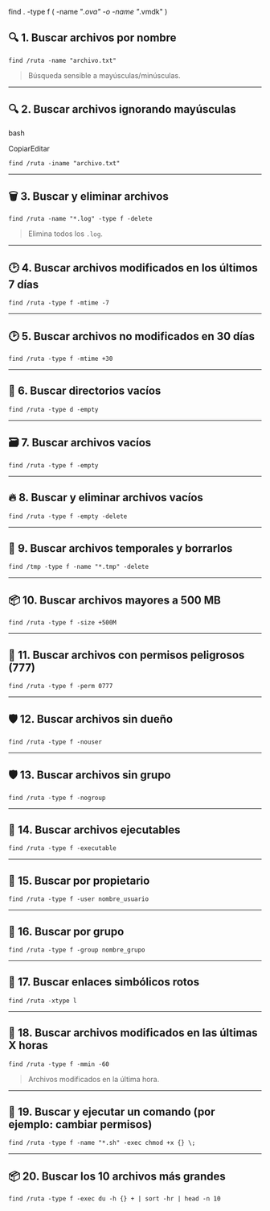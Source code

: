 find . -type f \( -name "*.ova" -o -name "*.vmdk" \)

## 🔍 **1. Buscar archivos por nombre**

`find /ruta -name "archivo.txt"`

> Búsqueda sensible a mayúsculas/minúsculas.

---

## 🔍 **2. Buscar archivos ignorando mayúsculas**

bash

CopiarEditar

`find /ruta -iname "archivo.txt"`

---

## 🗑️ **3. Buscar y eliminar archivos**

`find /ruta -name "*.log" -type f -delete`

> Elimina todos los `.log`.

---

## 🕑 **4. Buscar archivos modificados en los últimos 7 días**


`find /ruta -type f -mtime -7`

---

## 🕑 **5. Buscar archivos no modificados en 30 días**

`find /ruta -type f -mtime +30`

---

## 📁 **6. Buscar directorios vacíos**


`find /ruta -type d -empty`

---

## 🗃️ **7. Buscar archivos vacíos**


`find /ruta -type f -empty`

---

## 🔥 **8. Buscar y eliminar archivos vacíos**

`find /ruta -type f -empty -delete`

---

## 🧹 **9. Buscar archivos temporales y borrarlos**


`find /tmp -type f -name "*.tmp" -delete`

---

## 📦 **10. Buscar archivos mayores a 500 MB**

`find /ruta -type f -size +500M`

---

## 🔑 **11. Buscar archivos con permisos peligrosos (777)**


`find /ruta -type f -perm 0777`

---

## 🛡️ **12. Buscar archivos sin dueño**

`find /ruta -type f -nouser`

---

## 🛡️ **13. Buscar archivos sin grupo**


`find /ruta -type f -nogroup`

---

## 🧨 **14. Buscar archivos ejecutables**


`find /ruta -type f -executable`

---

## 🧰 **15. Buscar por propietario**


`find /ruta -type f -user nombre_usuario`

---

## 🧰 **16. Buscar por grupo**


`find /ruta -type f -group nombre_grupo`

---

## 🧱 **17. Buscar enlaces simbólicos rotos**


`find /ruta -xtype l`

---

## 🔧 **18. Buscar archivos modificados en las últimas X horas**


`find /ruta -type f -mmin -60`

> Archivos modificados en la última hora.

---

## 🔄 **19. Buscar y ejecutar un comando (por ejemplo: cambiar permisos)**


`find /ruta -type f -name "*.sh" -exec chmod +x {} \;`

---

## 📦 **20. Buscar los 10 archivos más grandes**


`find /ruta -type f -exec du -h {} + | sort -hr | head -n 10`